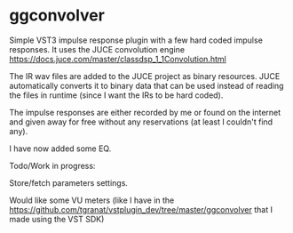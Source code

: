# ggconvolver
Simple VST3 impulse response plugin with a few hard coded impulse responses. It uses the JUCE convolution engine https://docs.juce.com/master/classdsp_1_1Convolution.html

The IR wav files are added to the JUCE project as binary resources. JUCE automatically converts it to binary data that can be used instead of reading the files in runtime (since I want the IRs to be hard coded).

The impulse responses are either recorded by me or found on the internet and given away for free without any reservations (at least I couldn't find any).

I have now added some EQ.

Todo/Work in progress:

Store/fetch parameters settings.

Would like some VU meters (like I have in the https://github.com/tgranat/vstplugin_dev/tree/master/ggconvolver that I made using the VST SDK)
